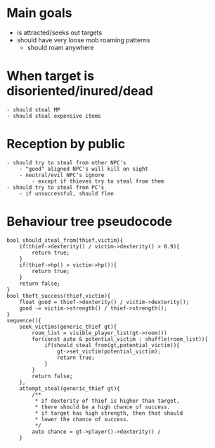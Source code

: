 # Main goals
- is attracted/seeks out targets
- should have very loose mob roaming patterns
	- should roam anywhere

# When target is disoriented/inured/dead
	- should steal MP
	- should steal expensive items

# Reception by public
	- should try to steal from other NPC's
		- "good" aligned NPC's will kill on sight
		- neutral/evil NPC's ignore
			- except if thieves try to steal from them
	- should try to steal from PC's
		- if unsuccessful, should flee

# Behaviour tree pseudocode
```
bool should_steal_from(thief,victim){
	if(thief->dexterity() / victim->dexterity() > 0.9){
		return true;
	}
	if(thief->hp() > victim->hp()){
		return true;
	}
	return false;
}
bool theft_success(thief,victim){
	float good = thief->dexterity() / victim->dexterity();
	good -= victim->strength() / thief->strength();
}
sequence(){
	seek_victims(generic_thief gt){
		room_list = visible_player_list(gt->room())
		for(const auto & potential_victim : shuffle(room_list)){
			if(should_steal_from(gt,potential_victim)){
				gt->set_victim(potential_victim);
				return true;
			}
		}
		return false;
	},
	attempt_steal(generic_thief gt){
		/**
		 * if dexterity of thief is higher than target, 
		 * there should be a high chance of success.
		 * if target has high strength, then that should 
		 * lower the chance of success.
		 */
		auto chance = gt->player()->dexterity() / 
	}


```
